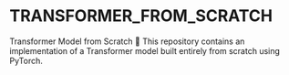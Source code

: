 # TRANSFORMER_FROM_SCRATCH
Transformer Model from Scratch 🚀 This repository contains an implementation of a Transformer model built entirely from scratch using PyTorch. 
